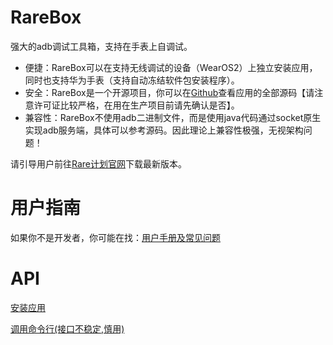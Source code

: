 # RareBox
强大的adb调试工具箱，支持在手表上自调试。

* 便捷：RareBox可以在支持无线调试的设备（WearOS2）上独立安装应用，同时也支持华为手表（支持自动冻结软件包安装程序）。
* 安全：RareBox是一个开源项目，你可以在[Github](https://github.com/genouka/RareBox/)查看应用的全部源码【请注意许可证比较严格，在用在生产项目前请先确认是否】。
* 兼容性：RareBox不使用adb二进制文件，而是使用java代码通过socket原生实现adb服务端，具体可以参考源码。因此理论上兼容性极强，无视架构问题！

请引导用户前往[Rare计划官网](https://rare.genouka.rr.nu/)下载最新版本。

# 用户指南
如果你不是开发者，你可能在找：[用户手册及常见问题](/problem/rarebox.md)

# API
[安装应用](install.md)

[调用命令行(接口不稳定,慎用)](cmd.md)
